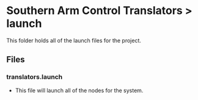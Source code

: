 # Southern Arm Control Translators > launch

This folder holds all of the launch files for the project.

## Files
### translators.launch
* This file will launch all of the nodes for the system.
